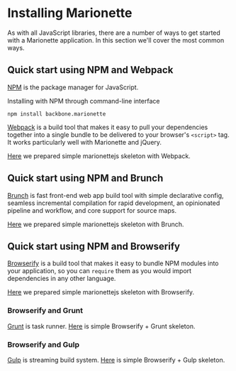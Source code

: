 # Installing Marionette

As with all JavaScript libraries, there are a number of ways to get started with
a Marionette application. In this section we'll cover the most common ways.


## Quick start using NPM and Webpack
[NPM](https://www.npmjs.com/) is the package manager for JavaScript.

Installing with NPM through command-line interface
```
npm install backbone.marionette
```

[Webpack][webpack] is a build tool that makes it easy to pull your dependencies
together into a single bundle to be delivered to your browser's `<script>` tag.
It works particularly well with Marionette and jQuery.

[Here](https://github.com/marionettejs/marionette-integrations/tree/master/webpack)
we prepared simple marionettejs skeleton with Webpack.


## Quick start using NPM and Brunch

[Brunch][brunch] is fast front-end web app build tool with simple declarative config,
seamless incremental compilation for rapid development, an opinionated pipeline
and workflow, and core support for source maps.

[Here](https://github.com/marionettejs/marionette-integrations/tree/master/brunch)
we prepared simple marionettejs skeleton with Brunch.


## Quick start using NPM and Browserify

[Browserify][browserify] is a build tool that makes it easy to bundle NPM
modules into your application, so you can `require` them as you would import
dependencies in any other language.

[Here](https://github.com/marionettejs/marionette-integrations/tree/master/browserify)
we prepared simple marionettejs skeleton with Browserify.

### Browserify and Grunt

[Grunt][grunt] is task runner. [Here](https://github.com/marionettejs/marionette-integrations/tree/master/browserify-grunt) is simple Browserify + Grunt skeleton.

### Browserify and Gulp

[Gulp][gulp] is streaming build system. [Here](https://github.com/marionettejs/marionette-integrations/tree/master/browserify-gulp) is simple Browserify + Gulp skeleton.


[browserify]: http://browserify.org/
[webpack]: https://webpack.github.io/
[brunch]: http://brunch.io/
[grunt]: http://gruntjs.com/
[gulp]: http://gulpjs.com/
